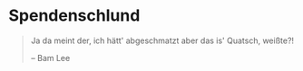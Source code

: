# Spendenschlund

> Ja da meint der, ich hätt' abgeschmatzt aber das is' Quatsch, weißte?!
> 
> – Bam Lee
